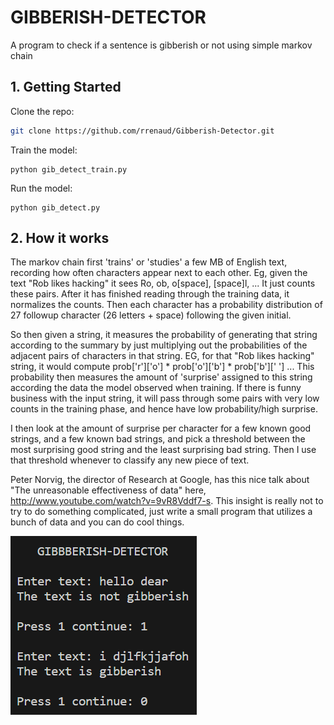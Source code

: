 # GIBBERISH-DETECTOR

A program to check if a sentence is gibberish or not using simple markov chain

## 1. Getting Started

Clone the repo:

  ```bash
  git clone https://github.com/rrenaud/Gibberish-Detector.git
  ```
Train the model:

```
python gib_detect_train.py
```
Run the model:

```
python gib_detect.py
```

## 2. How it works

The markov chain first 'trains' or 'studies' a few MB of English text, recording how often characters appear next to each other. Eg, given the text "Rob likes hacking" it sees Ro, ob, o[space], [space]l, ... It just counts these pairs. After it has finished reading through the training data, it normalizes the counts. Then each character has a probability distribution of 27 followup character (26 letters + space) following the given initial.

So then given a string, it measures the probability of generating that string according to the summary by just multiplying out the probabilities of the adjacent pairs of characters in that string. EG, for that "Rob likes hacking" string, it would compute prob['r']['o'] * prob['o']['b'] * prob['b'][' '] ... This probability then measures the amount of 'surprise' assigned to this string according the data the model observed when training. If there is funny business with the input string, it will pass through some pairs with very low counts in the training phase, and hence have low probability/high surprise.

I then look at the amount of surprise per character for a few known good strings, and a few known bad strings, and pick a threshold between the most surprising good string and the least surprising bad string. Then I use that threshold whenever to classify any new piece of text.

Peter Norvig, the director of Research at Google, has this nice talk about "The unreasonable effectiveness of data" here, http://www.youtube.com/watch?v=9vR8Vddf7-s. This insight is really not to try to do something complicated, just write a small program that utilizes a bunch of data and you can do cool things.

![sample](/sample.png)

